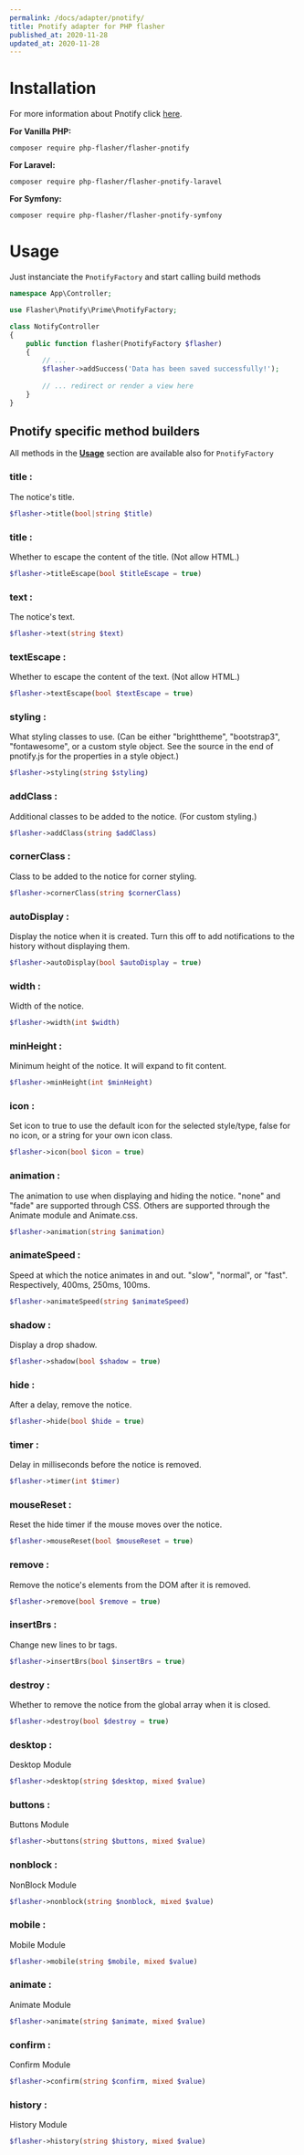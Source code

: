 ```yaml
---
permalink: /docs/adapter/pnotify/
title: Pnotify adapter for PHP flasher
published_at: 2020-11-28
updated_at: 2020-11-28
---
```


# Installation

For more information about Pnotify click <a href="https://sciactive.com/pnotify/">here</a>.

**For Vanilla PHP:**
<pre class="snippet"><code>composer require php-flasher/flasher-pnotify</code></pre>

**For Laravel:**
<pre class="snippet"><code>composer require php-flasher/flasher-pnotify-laravel</code></pre>

**For Symfony:**
<pre class="snippet"><code>composer require php-flasher/flasher-pnotify-symfony</code></pre>

# Usage

Just instanciate the `PnotifyFactory` and start calling build methods

```php
namespace App\Controller;

use Flasher\Pnotify\Prime\PnotifyFactory;

class NotifyController
{
    public function flasher(PnotifyFactory $flasher)
    {
        // ... 
        $flasher->addSuccess('Data has been saved successfully!');
        
        // ... redirect or render a view here
    }
}    
```
## Pnotify specific method builders

All methods in the **[Usage](/docs/usage/)** section are available also for `PnotifyFactory`

### title :
The notice's title.
```php 
$flasher->title(bool|string $title)
```

### title :
Whether to escape the content of the title. (Not allow HTML.)
```php
$flasher->titleEscape(bool $titleEscape = true)
```

### text :
The notice's text.
```php 
$flasher->text(string $text)
```

### textEscape :
Whether to escape the content of the text. (Not allow HTML.)
```php 
$flasher->textEscape(bool $textEscape = true)
```

### styling :
What styling classes to use. (Can be either "brighttheme", "bootstrap3", "fontawesome", or a custom style object.
See the source in the end of pnotify.js for the properties in a style object.)
```php 
$flasher->styling(string $styling)
```

### addClass :
Additional classes to be added to the notice. (For custom styling.)
```php 
$flasher->addClass(string $addClass)
```

### cornerClass :
Class to be added to the notice for corner styling.
```php 
$flasher->cornerClass(string $cornerClass)
```

### autoDisplay :
Display the notice when it is created. Turn this off to add notifications to the history without displaying them.
```php 
$flasher->autoDisplay(bool $autoDisplay = true)
```

### width :
Width of the notice.
```php 
$flasher->width(int $width)
```

### minHeight :
Minimum height of the notice. It will expand to fit content.
```php 
$flasher->minHeight(int $minHeight)
```

### icon :
Set icon to true to use the default icon for the selected style/type, false for no icon, or a string for your own
icon class.
```php 
$flasher->icon(bool $icon = true)
```

### animation :
The animation to use when displaying and hiding the notice. "none" and "fade" are supported through CSS. Others
are supported through the Animate module and Animate.css.
```php 
$flasher->animation(string $animation)
```

### animateSpeed :
Speed at which the notice animates in and out. "slow", "normal", or "fast". Respectively, 400ms, 250ms, 100ms.
```php 
$flasher->animateSpeed(string $animateSpeed)
```

### shadow :
Display a drop shadow.
```php 
$flasher->shadow(bool $shadow = true)
```

### hide :
After a delay, remove the notice.
```php 
$flasher->hide(bool $hide = true)
```

### timer :
Delay in milliseconds before the notice is removed.
```php 
$flasher->timer(int $timer)
```

### mouseReset :
Reset the hide timer if the mouse moves over the notice.
```php 
$flasher->mouseReset(bool $mouseReset = true)
```

### remove :
Remove the notice's elements from the DOM after it is removed.
```php 
$flasher->remove(bool $remove = true)
```

### insertBrs :
Change new lines to br tags.
```php 
$flasher->insertBrs(bool $insertBrs = true)
```

### destroy :
Whether to remove the notice from the global array when it is closed.
```php 
$flasher->destroy(bool $destroy = true)
```

### desktop :
Desktop Module
```php 
$flasher->desktop(string $desktop, mixed $value)
```

### buttons :
Buttons Module
```php 
$flasher->buttons(string $buttons, mixed $value)
```

### nonblock :
NonBlock Module
```php 
$flasher->nonblock(string $nonblock, mixed $value)
```

### mobile :
Mobile Module
```php 
$flasher->mobile(string $mobile, mixed $value)
```

### animate :
Animate Module
```php 
$flasher->animate(string $animate, mixed $value)
```

### confirm :
Confirm Module
```php 
$flasher->confirm(string $confirm, mixed $value)
```

### history :
History Module
```php
$flasher->history(string $history, mixed $value) 
```
